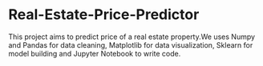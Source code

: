 # Real-Estate-Price-Predictor
This project aims to predict price of a real estate property.We uses Numpy and Pandas for data cleaning, Matplotlib for data visualization, Sklearn for model building and Jupyter Notebook to write code.
